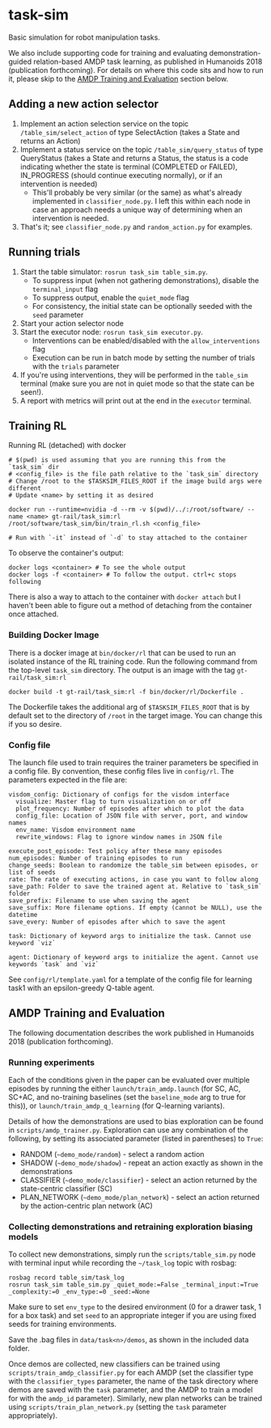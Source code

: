 # task-sim
Basic simulation for robot manipulation tasks.

We also include supporting code for training and evaluating demonstration-guided relation-based AMDP task learning, as published in Humanoids 2018 (publication forthcoming).  For details on where this code sits and how to run it, please skip to the [AMDP Training and Evaluation](#amdp-training-and-evaluation) section below.

## Adding a new action selector
1. Implement an action selection service on the topic `/table_sim/select_action` of type SelectAction (takes a State and returns an Action)
1. Implement a status service on the topic `/table_sim/query_status` of type QueryStatus (takes a State and returns a Status, the status is a code indicating whether the state is terminal (COMPLETED or FAILED), IN_PROGRESS (should continue executing normally), or if an intervention is needed)
   * This'll probably be very similar (or the same) as what's already implemented in `classifier_node.py`.  I left this within each node in case an approach needs a unique way of determining when an intervention is needed.
1. That's it; see `classifier_node.py` and `random_action.py` for examples.

## Running trials
1. Start the table simulator: `rosrun task_sim table_sim.py`.
   * To suppress input (when not gathering demonstrations), disable the `terminal_input` flag
   * To suppress output, enable the `quiet_mode` flag
   * For consistency, the initial state can be optionally seeded with the `seed` parameter
1. Start your action selector node
1. Start the executor node: `rosrun task_sim executor.py`.
   * Interventions can be enabled/disabled with the `allow_interventions` flag
   * Execution can be run in batch mode by setting the number of trials with the `trials` parameter
1. If you're using interventions, they will be performed in the `table_sim` terminal (make sure you are not in quiet mode so that the state can be seen!).
1. A report with metrics will print out at the end in the `executor` terminal.

## Training RL

Running RL (detached) with docker

```
# $(pwd) is used assuming that you are running this from the `task_sim` dir
# <config_file> is the file path relative to the `task_sim` directory
# Change /root to the $TASKSIM_FILES_ROOT if the image build args were different
# Update <name> by setting it as desired

docker run --runtime=nvidia -d --rm -v $(pwd)/../:/root/software/ --name <name> gt-rail/task_sim:rl /root/software/task_sim/bin/train_rl.sh <config_file>

# Run with `-it` instead of `-d` to stay attached to the container
```

To observe the container's output:

```
docker logs <container> # To see the whole output
docker logs -f <container> # To follow the output. ctrl+c stops following
```

There is also a way to attach to the container with `docker attach` but I haven't been able to figure out a method of detaching from the container once attached.

### Building Docker Image

There is a docker image at `bin/docker/rl` that can be used to run an isolated instance of the RL training code. Run the following command from the top-level `task_sim` directory. The output is an image with the tag `gt-rail/task_sim:rl`

```
docker build -t gt-rail/task_sim:rl -f bin/docker/rl/Dockerfile .
```

The Dockerfile takes the additional arg of `$TASKSIM_FILES_ROOT` that is by default set to the directory of `/root` in the target image. You can change this if you so desire.

### Config file

The launch file used to train requires the trainer parameters be specified in a config file. By convention, these config files live in `config/rl`. The parameters expected in the file are:

```
visdom_config: Dictionary of configs for the visdom interface
  visualize: Master flag to turn visualization on or off
  plot_frequency: Number of episodes after which to plot the data
  config_file: Location of JSON file with server, port, and window names
  env_name: Visdom environment name
  rewrite_windows: Flag to ignore window names in JSON file

execute_post_episode: Test policy after these many episodes
num_episodes: Number of training episodes to run
change_seeds: Boolean to randomize the table_sim between episodes, or list of seeds
rate: The rate of executing actions, in case you want to follow along
save_path: Folder to save the trained agent at. Relative to `task_sim` folder
save_prefix: Filename to use when saving the agent
save_suffix: More filename options. If empty (cannot be NULL), use the datetime
save_every: Number of episodes after which to save the agent

task: Dictionary of keyword args to initialize the task. Cannot use keyword `viz`

agent: Dictionary of keyword args to initialize the agent. Cannot use keywords `task` and `viz`
```

See `config/rl/template.yaml` for a template of the config file for learning task1 with an epsilon-greedy Q-table agent.


## AMDP Training and Evaluation
The following documentation describes the work published in Humanoids 2018 (publication forthcoming).

### Running experiments
Each of the conditions given in the paper can be evaluated over multiple episodes by running the either `launch/train_amdp.launch` (for SC, AC, SC+AC, and no-training baselines (set the `baseline_mode` arg to true for this)), or `launch/train_amdp_q_learning` (for Q-learning variants).

Details of how the demonstrations are used to bias exploration can be found in `scripts/amdp_trainer.py`.  Exploration can use any combination of the following, by setting its associated parameter (listed in parentheses) to `True`:  
 * RANDOM (`~demo_mode/random`) - select a random action
 * SHADOW (`~demo_mode/shadow`) - repeat an action exactly as shown in the demonstrations
 * CLASSIFIER (`~demo_mode/classifier`) - select an action returned by the state-centric classifier (SC)
 * PLAN_NETWORK (`~demo_mode/plan_network`) - select an action returned by the action-centric plan network (AC)

### Collecting demonstrations and retraining exploration biasing models
To collect new demonstrations, simply run the `scripts/table_sim.py` node with terminal input while recording the `~/task_log` topic with rosbag:  

```
rosbag record table_sim/task_log
rosrun task_sim table_sim.py _quiet_mode:=False _terminal_input:=True _complexity:=0 _env_type:=0 _seed:=None
```

Make sure to set `env_type` to the desired environment (0 for a drawer task, 1 for a box task) and set `seed` to an appropriate integer if you are using fixed seeds for training environments.

Save the .bag files in `data/task<n>/demos`, as shown in the included data folder.

Once demos are collected, new classifiers can be trained using `scripts/train_amdp_classifier.py` for each AMDP (set the classifier type with the `classifier_types` parameter, the name of the task directory where demos are saved with the `task` parameter, and the AMDP to train a model for with the `amdp_id` parameter).  Similarly, new plan networks can be trained using `scripts/train_plan_network.py` (setting the `task` parameter appropriately).
